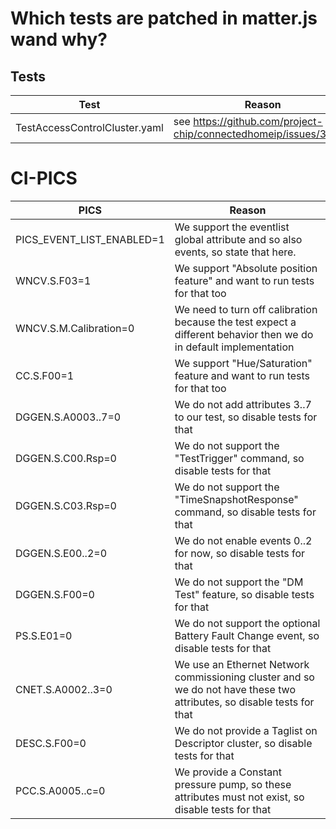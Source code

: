 # Which tests are patched in matter.js wand why?

## Tests

| Test                          | Reason                                                           |
|-------------------------------|------------------------------------------------------------------|
| TestAccessControlCluster.yaml | see https://github.com/project-chip/connectedhomeip/issues/33578 |

# CI-PICS

| PICS                      | Reason                                                                                                                 |
|---------------------------|------------------------------------------------------------------------------------------------------------------------|
| PICS_EVENT_LIST_ENABLED=1 | We support the eventlist global attribute and so also events, so state that here.                                      |
| WNCV.S.F03=1              | We support "Absolute position feature" and want to run tests for that too                                              |
| WNCV.S.M.Calibration=0    | We need to turn off calibration because the test expect a different behavior then we do in default implementation      |
| CC.S.F00=1                | We support "Hue/Saturation" feature and want to run tests for that too                                                 |
| DGGEN.S.A0003..7=0        | We do not add attributes 3..7 to our test, so disable tests for that                                                   |
| DGGEN.S.C00.Rsp=0         | We do not support the "TestTrigger" command, so disable tests for that                                                 |
| DGGEN.S.C03.Rsp=0         | We do not support the "TimeSnapshotResponse" command, so disable tests for that                                        |
| DGGEN.S.E00..2=0          | We do not enable events 0..2 for now, so disable tests for that                                                        |
| DGGEN.S.F00=0             | We do not support the "DM Test" feature, so disable tests for that                                                     |
| PS.S.E01=0                | We do not support the optional Battery Fault Change event, so disable tests for that                                   |
| CNET.S.A0002..3=0         | We use an Ethernet Network commissioning cluster and so we do not have these two attributes, so disable tests for that |
| DESC.S.F00=0              | We do not provide a Taglist on Descriptor cluster, so disable tests for that                                           |
| PCC.S.A0005..c=0          | We provide a Constant pressure pump, so these attributes must not exist, so disable tests for that                     |
